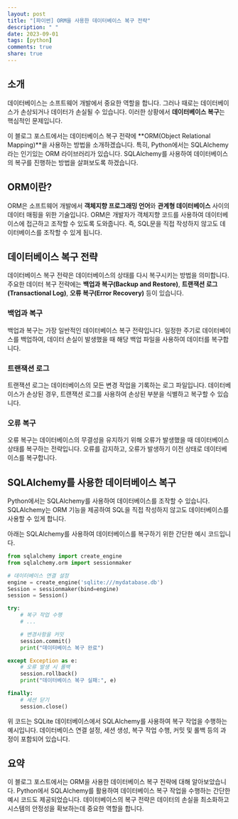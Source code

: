 ```yaml
---
layout: post
title: "[파이썬] ORM을 사용한 데이터베이스 복구 전략"
description: " "
date: 2023-09-01
tags: [python]
comments: true
share: true
---
```


## 소개
데이터베이스는 소프트웨어 개발에서 중요한 역할을 합니다. 그러나 때로는 데이터베이스가 손상되거나 데이터가 손실될 수 있습니다. 이러한 상황에서 **데이터베이스 복구**는 핵심적인 문제입니다. 

이 블로그 포스트에서는 데이터베이스 복구 전략에 **ORM(Object Relational Mapping)**을 사용하는 방법을 소개하겠습니다. 특히, Python에서는 SQLAlchemy라는 인기있는 ORM 라이브러리가 있습니다. SQLAlchemy를 사용하여 데이터베이스의 복구를 진행하는 방법을 살펴보도록 하겠습니다.

## ORM이란?
ORM은 소프트웨어 개발에서 **객체지향 프로그래밍 언어**와 **관계형 데이터베이스** 사이의 데이터 매핑을 위한 기술입니다. ORM은 개발자가 객체지향 코드를 사용하여 데이터베이스에 접근하고 조작할 수 있도록 도와줍니다. 즉, SQL문을 직접 작성하지 않고도 데이터베이스를 조작할 수 있게 됩니다.

## 데이터베이스 복구 전략
데이터베이스 복구 전략은 데이터베이스의 상태를 다시 복구시키는 방법을 의미합니다. 주요한 데이터 복구 전략에는 **백업과 복구(Backup and Restore)**, **트랜잭션 로그(Transactional Log)**, **오류 복구(Error Recovery)** 등이 있습니다.

### 백업과 복구
백업과 복구는 가장 일반적인 데이터베이스 복구 전략입니다. 일정한 주기로 데이터베이스를 백업하여, 데이터 손실이 발생했을 때 해당 백업 파일을 사용하여 데이터를 복구합니다. 

### 트랜잭션 로그
트랜잭션 로그는 데이터베이스의 모든 변경 작업을 기록하는 로그 파일입니다. 데이터베이스가 손상된 경우, 트랜잭션 로그를 사용하여 손상된 부분을 식별하고 복구할 수 있습니다.

### 오류 복구
오류 복구는 데이터베이스의 무결성을 유지하기 위해 오류가 발생했을 때 데이터베이스 상태를 복구하는 전략입니다. 오류를 감지하고, 오류가 발생하기 이전 상태로 데이터베이스를 복구합니다.

## SQLAlchemy를 사용한 데이터베이스 복구
Python에서는 SQLAlchemy를 사용하여 데이터베이스를 조작할 수 있습니다. SQLAlchemy는 ORM 기능을 제공하여 SQL을 직접 작성하지 않고도 데이터베이스를 사용할 수 있게 합니다.

아래는 SQLAlchemy를 사용하여 데이터베이스를 복구하기 위한 간단한 예시 코드입니다.

```python
from sqlalchemy import create_engine
from sqlalchemy.orm import sessionmaker

# 데이터베이스 연결 설정
engine = create_engine('sqlite:///mydatabase.db')
Session = sessionmaker(bind=engine)
session = Session()

try:
    # 복구 작업 수행
    # ...

    # 변경사항을 커밋
    session.commit()
    print("데이터베이스 복구 완료")

except Exception as e:
    # 오류 발생 시 롤백
    session.rollback()
    print("데이터베이스 복구 실패:", e)

finally:
    # 세션 닫기
    session.close()
```

위 코드는 SQLite 데이터베이스에서 SQLAlchemy를 사용하여 복구 작업을 수행하는 예시입니다. 데이터베이스 연결 설정, 세션 생성, 복구 작업 수행, 커밋 및 롤백 등의 과정이 포함되어 있습니다.

## 요약
이 블로그 포스트에서는 ORM을 사용한 데이터베이스 복구 전략에 대해 알아보았습니다. Python에서 SQLAlchemy를 활용하여 데이터베이스 복구 작업을 수행하는 간단한 예시 코드도 제공되었습니다. 데이터베이스의 복구 전략은 데이터의 손실을 최소화하고 시스템의 안정성을 확보하는데 중요한 역할을 합니다.